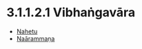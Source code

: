 

# 3.1.1.2.1 Vibhaṅgavāra

* [Nahetu](3.1.1.2.1/Nahetu.md)
* [Naārammaṇa](3.1.1.2.1/Naarammana.md)



